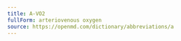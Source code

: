 ```yaml
---
title: A-VO2
fullForm: arteriovenous oxygen
source: https://openmd.com/dictionary/abbreviations/a
---
```

